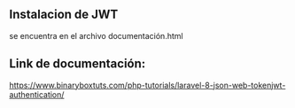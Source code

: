 ## Instalacion de JWT

se encuentra en el archivo documentación.html

## Link de documentación:
https://www.binaryboxtuts.com/php-tutorials/laravel-8-json-web-tokenjwt-authentication/ 
